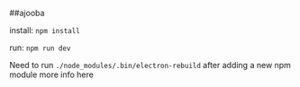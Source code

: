 ##ajooba

install: `npm install`

run: `npm run dev`

Need to run `./node_modules/.bin/electron-rebuild` after adding a new npm module more info here
